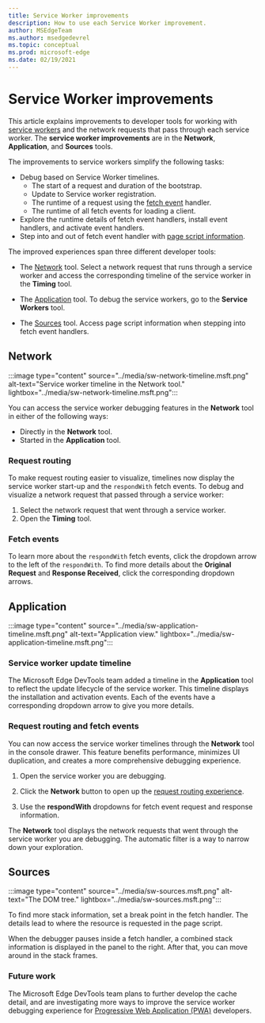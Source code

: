 ```yaml
---
title: Service Worker improvements
description: How to use each Service Worker improvement.
author: MSEdgeTeam
ms.author: msedgedevrel
ms.topic: conceptual
ms.prod: microsoft-edge
ms.date: 02/19/2021
---
```

# Service Worker improvements

This article explains improvements to developer tools for working with [service workers](https://developer.mozilla.org/docs/Web/API/Service_Worker_API) and the network requests that pass through each service worker.  The **service worker improvements** are in the **Network**, **Application**, and **Sources** tools.

The improvements to service workers simplify the following tasks:

*   Debug based on Service Worker timelines.
    *   The start of a request and duration of the bootstrap.
    *   Update to Service worker registration.
    *   The runtime of a request using the [fetch event](https://developer.mozilla.org/docs/Web/API/FetchEvent) handler.
    *   The runtime of all fetch events for loading a client.
*   Explore the runtime details of fetch event handlers, install event handlers, and activate event handlers.
*   Step into and out of fetch event handler with [page script information](#sources).

The improved experiences span three different developer tools:

*  The [Network](#network) tool.  Select a network request that runs through a service worker and access the corresponding timeline of the service worker in the **Timing** tool.

*  The [Application](#application) tool.  To debug the service workers, go to the **Service Workers** tool.

*  The [Sources](#sources) tool.  Access page script information when stepping into fetch event handlers.


<!-- ====================================================================== -->
## Network

:::image type="content" source="../media/sw-network-timeline.msft.png" alt-text="Service worker timeline in the Network tool." lightbox="../media/sw-network-timeline.msft.png":::

You can access the service worker debugging features in the **Network** tool in either of the following ways:

*  Directly in the **Network** tool.
*  Started in the **Application** tool.

### Request routing

To make request routing easier to visualize, timelines now display the service worker start-up and the `respondWith` fetch events.  To debug and visualize a network request that passed through a service worker:

1. Select the network request that went through a service worker.
1. Open the **Timing** tool.

### Fetch events

To learn more about the `respondWith` fetch events, click the dropdown arrow to the left of the `respondWith`.  To find more details about the **Original Request** and **Response Received**, click the corresponding dropdown arrows.


<!-- ====================================================================== -->
## Application

:::image type="content" source="../media/sw-application-timeline.msft.png" alt-text="Application view." lightbox="../media/sw-application-timeline.msft.png":::

### Service worker update timeline

The Microsoft Edge DevTools team added a timeline in the **Application** tool to reflect the update lifecycle of the service worker.  This timeline displays the installation and activation events.  Each of the events have a corresponding dropdown arrow to give you more details.

### Request routing and fetch events

You can now access the service worker timelines through the **Network** tool in the console drawer.  This feature benefits performance, minimizes UI duplication, and creates a more comprehensive debugging experience.

1. Open the service worker you are debugging.

1. Click the **Network** button to open up the [request routing experience](#network).

1. Use the **respondWith** dropdowns for fetch event request and response information.

The **Network** tool displays the network requests that went through the service worker you are debugging.  The automatic filter is a way to narrow down your exploration.


<!-- ====================================================================== -->
## Sources

:::image type="content" source="../media/sw-sources.msft.png" alt-text="The DOM tree." lightbox="../media/sw-sources.msft.png":::

To find more stack information, set a break point in the fetch handler.  The details lead to where the resource is requested in the page script.

When the debugger pauses inside a fetch handler, a combined stack information is displayed in the panel to the right.  After that, you can move around in the stack frames.

### Future work

The Microsoft Edge DevTools team plans to further develop the cache detail, and are investigating more ways to improve the service worker debugging experience for [Progressive Web Application (PWA)](https://developer.mozilla.org/docs/Web/Progressive_web_apps) developers.
